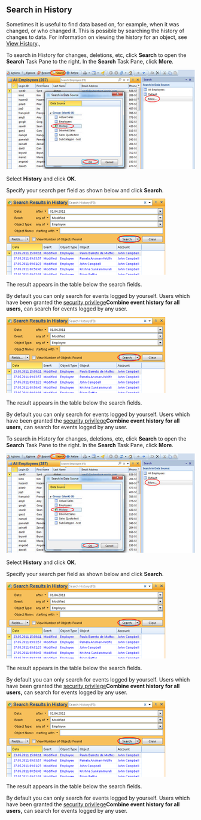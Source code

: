 ## Search in History

Sometimes it is useful to find data based on, for example, when it was changed, or who changed it. This is possible by searching the history of changes to data. For information on viewing the history for an object, see [View History](../working-in-tables/advanced/view-history.md "View History").,

 To search in History for changes, deletions, etc, click **Search** to open the **Search** Task Pane to the right. In the **Search** Task Pane, click **More**.

![IDA6972CAE38F64423.jpg](media/84f0fe323270473d86fa6111e1fc97cc.jpg)

Select **History** and click **OK**.

Specify your search per field as shown below and click **Search**.

 ![IDFED753EC048E440C.IDDEDB0B82B12F4791.png](media/7e6688f7cde346c99725dba12664b8f8.png)

The result appears in the table below the search fields.

By default you can only search for events logged by yourself. Users which have been granted the [security privilege](../../developers/security-and-privacy/security-privileges.md "Security Privileges")**Combine event history for all users,** can search for events logged by any user.

![IDFED753EC048E440C.IDDEDB0B82B12F4791.png](media/4508254083054121a06e75a54d2f9794.png)

The result appears in the table below the search fields.

By default you can only search for events logged by yourself. Users which have been granted the [security privilege](../../developers/security-and-privacy/security-privileges.md "Security Privileges")**Combine event history for all users,** can search for events logged by any user.

To search in History for changes, deletions, etc, click **Search** to open the **Search** Task Pane to the right. In the **Search** Task Pane, click **More**.

![IDA976B7DA41714076.jpg](media/1fe47b228ab34392bbadf31533ffbc40.jpg)

Select **History** and click **OK**.

Specify your search per field as shown below and click **Search**.

 ![IDFED753EC048E440C.IDDEDB0B82B12F4791.png](media/64b67b468b58435dbfe337c02adc89a0.png)

The result appears in the table below the search fields.

By default you can only search for events logged by yourself. Users which have been granted the [security privilege](../../developers/security-and-privacy/security-privileges.md "Security Privileges")**Combine event history for all users,** can search for events logged by any user.

![IDFED753EC048E440C.IDDEDB0B82B12F4791.png](media/5535085ddad04d1780af762ebd42a295.png)

The result appears in the table below the search fields.

By default you can only search for events logged by yourself. Users which have been granted the [security privilege](../../developers/security-and-privacy/security-privileges.md "Security Privileges")**Combine event history for all users,** can search for events logged by any user.